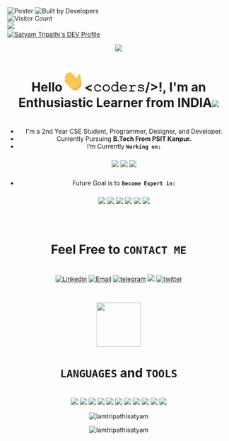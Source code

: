![Poster](https://github.com/Iamtripathisatyam/iamtripathisatyam/blob/master/Content/Git%20Banner.png)
![Built by Developers](https://forthebadge.com/images/badges/built-by-developers.svg)  <br/>
![Visitor Count](https://profile-counter.glitch.me/{Iamtripathisatyam}/count.svg) <br/>
![](https://komarev.com/ghpvc/?username=Iamtripathisatyam)<br/>
<a href="https://dev.to/iamtripathisatyam">
    <img src="https://d2fltix0v2e0sb.cloudfront.net/dev-badge.svg" alt="Satyam Tripathi's DEV Profile" width="50">
</a>

<p align="center">
<img src="https://github.com/Iamtripathisatyam/iamtripathisatyam/blob/master/Content/Programmer.gif" width="200px">
</p>
      
### <h1 align="center">Hello<img src="https://raw.githubusercontent.com/ABSphreak/ABSphreak/master/gifs/Hi.gif" width="50px"><𝚌𝚘𝚍𝚎𝚛𝚜/>!,  I'm an Enthusiastic Learner from INDIA<img src="https://github.com/Iamtripathisatyam/iamtripathisatyam/blob/master/Content/flag.gif" width="40px"><h1/>
    
<dl align="center">
    
- I'm a 2nd Year CSE Student, Programmer, Designer, and Developer.
- Currently Pursuing **B.Tech From **PSIT** Kanpur.**
- I’m Currently **`Working on:`** <h3 align="center"><img src="https://img.shields.io/badge/PYTHON-PROGRAMMING-yellow.svg?label=PYTHON&style=social&logo=python&logoColor=green">  <img src="https://img.shields.io/badge/DATA-STRUCTURES-9cf.svg?label=DATA&style=social&logo=GraphQL&logoColor=red"> <img src="https://img.shields.io/badge/CANVA-DESIGNING-green.svg?label=CANVA&style=social&logo=canva&logoColor=informational"><h3/>
- Future Goal is to **`Become Expert in:`**<h3 align="center"> <img src="https://img.shields.io/badge/PYTHON-yellow.svg?&style=social&logo=python&logoColor=yellow"> <img src="https://img.shields.io/badge/DJANGO-yellow.svg?&style=social&logo=Django&logoColor=orange"> <img src="https://img.shields.io/badge/FLASK-blue.svg?&style=social&logo=Flask&logoColor=red"> <img src="https://img.shields.io/badge/DS&ALGO-9cf.svg?&style=social&logo=Treehouse&logoColor=success"> <img src="https://img.shields.io/badge/JavaScript-yellow.svg?&style=social&logo=JavaScript&logoColor=yellow"> <img src="https://img.shields.io/badge/React-yellow.svg?&style=social&logo=React&logoColor=green"> <h3/><br/>
<dl/> 
 
 ### <h1 align="center">Feel Free to **`CONTACT ME`** <h1/>
 <body>
    <div class="img1">
<p align='center'>
<a href="https://www.linkedin.com/in/Satyam-Tripathi-536b561b1" target="_blank"><img src="https://icons.iconarchive.com/icons/alecive/flatwoken/64/Apps-Linkedin-icon.png" width="59" alt="Linkedin"></a>         <a href="mailto:thingstesting2020@gmail.com" target="_blank"><img src="https://icons.iconarchive.com/icons/wwalczyszyn/android-style-honeycomb/64/GMail-icon.png" alt="Email"></a>     <a href="https://t.me/Iamtripathisatyam" target="_blank"><img src="https://icons.iconarchive.com/icons/alecive/flatwoken/64/Apps-Telegram-icon.png" alt="telegram" width=60></a>     <a href="https://www.instagram.com/geeky_satyam" target="_blank"><img src="https://www.flaticon.com/svg/static/icons/svg/1409/1409946.svg" width="58"></a>     <a href="https://twitter.com/SatyamT26850002" target="_blank"><img src="https://icons.iconarchive.com/icons/alecive/flatwoken/64/Apps-Twitter-icon.png" alt="twitter" width=60></a>
<p/>
</div>
</body>
   
 <br/>
 
<p align="center">
<img src="https://github.com/Iamtripathisatyam/iamtripathisatyam/blob/master/Content/Bar.gif" width="100px" height="100px">
</p>
 
 
### <h1 align="center">**`LANGUAGES`** and **`TOOLS`**<h1/>
    
<p align="center">
<img src="https://icons.iconarchive.com/icons/cornmanthe3rd/plex/72/Other-python-icon.png">
<img src="https://icons.iconarchive.com/icons/mattahan/umicons/64/Letter-C-icon.png">
<img src="https://icons.iconarchive.com/icons/graphics-vibe/developer/64/html-5-icon.png">
<img src="https://icons.iconarchive.com/icons/graphicloads/colorful-long-shadow/64/Networking-icon.png">
<img src="https://icons.iconarchive.com/icons/hopstarter/sleek-xp-software/64/Dev-icon.png">
<img src="https://icons.iconarchive.com/icons/papirus-team/papirus-apps/64/pycharm-icon.png"    width="60">
<img src="https://icons.iconarchive.com/icons/papirus-team/papirus-apps/64/visual-studio-code-icon.png">
<img src="https://icons.iconarchive.com/icons/benjigarner/softdimension/64/MS-Word-2-icon.png"  width="60">
<img src="https://icons.iconarchive.com/icons/rud3boy/mac-apps/64/ps-icon.png">
<img src="https://icons.iconarchive.com/icons/double-j-design/ravenna-3d/64/Window-Command-Line-icon.png">
<img src="https://icons.iconarchive.com/icons/yootheme/social-bookmark/64/social-windows-button-icon.png">
</p>

<p align="center">
<img src="https://github-readme-stats.vercel.app/api?username=Iamtripathisatyam&show_icons=true&theme=dracula" alt="Iamtripathisatyam" />
</p>

<p align="center">
<img src="https://github-readme-stats.vercel.app/api/top-langs/?username=Iamtripathisatyam&theme=dracula&layout=compact" alt="Iamtripathisatyam" />
</p>
